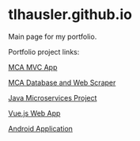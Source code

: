 # tlhausler.github.io

Main page for my portfolio.

Portfolio project links:

[MCA MVC App](https://github.com/tlhausler/mca-mvc)

[MCA Database and Web Scraper](https://github.com/tlhausler/mca-db-web-scraper)

[Java Microservices Project](https://github.com/tlhausler/rpg-microservice)

[Vue.js Web App](https://github.com/tlhausler/vue-rpg-web-app)

[Android Application](https://github.com/tlhausler/android-card-app)
